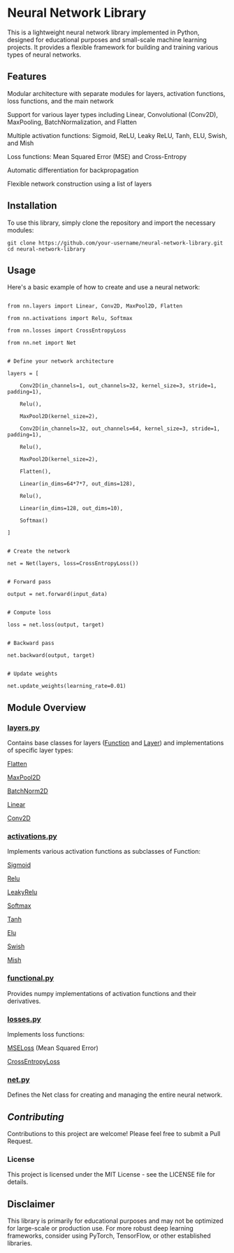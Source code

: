 # Neural Network Library

This is a lightweight neural network library implemented in Python, designed for educational purposes and small-scale machine learning projects. It provides a flexible framework for building and training various types of neural networks.

## Features



Modular architecture with separate modules for layers, activation functions, loss functions, and the main network

Support for various layer types including Linear, Convolutional (Conv2D), MaxPooling, BatchNormalization, and Flatten

Multiple activation functions: Sigmoid, ReLU, Leaky ReLU, Tanh, ELU, Swish, and Mish

Loss functions: Mean Squared Error (MSE) and Cross-Entropy

Automatic differentiation for backpropagation

Flexible network construction using a list of layers


## Installation

To use this library, simply clone the repository and import the necessary modules:


```
git clone https://github.com/your-username/neural-network-library.git
cd neural-network-library
```

## Usage

Here's a basic example of how to create and use a neural network:

```

from nn.layers import Linear, Conv2D, MaxPool2D, Flatten

from nn.activations import Relu, Softmax

from nn.losses import CrossEntropyLoss

from nn.net import Net


# Define your network architecture

layers = [

    Conv2D(in_channels=1, out_channels=32, kernel_size=3, stride=1, padding=1),

    Relu(),

    MaxPool2D(kernel_size=2),

    Conv2D(in_channels=32, out_channels=64, kernel_size=3, stride=1, padding=1),

    Relu(),

    MaxPool2D(kernel_size=2),

    Flatten(),

    Linear(in_dims=64*7*7, out_dims=128),

    Relu(),

    Linear(in_dims=128, out_dims=10),

    Softmax()

]


# Create the network

net = Net(layers, loss=CrossEntropyLoss())


# Forward pass

output = net.forward(input_data)


# Compute loss

loss = net.loss(output, target)


# Backward pass

net.backward(output, target)


# Update weights

net.update_weights(learning_rate=0.01)

```



## Module Overview

### [layers.py](https://github.com/A-Elshahawy/neural-net-from-scratch/blob/72d6b9ecadcf928315905f3cf89baceae27d4cad/nn/layers.py)



Contains base classes for layers ([Function](https://github.com/A-Elshahawy/neural-net-from-scratch/blob/72d6b9ecadcf928315905f3cf89baceae27d4cad/nn/layers.py#L7) and [Layer](https://github.com/A-Elshahawy/neural-net-from-scratch/blob/72d6b9ecadcf928315905f3cf89baceae27d4cad/nn/layers.py#L50)) and implementations of specific layer types:


[Flatten](https://github.com/A-Elshahawy/neural-net-from-scratch/blob/72d6b9ecadcf928315905f3cf89baceae27d4cad/nn/layers.py#L76)

[MaxPool2D](https://github.com/A-Elshahawy/neural-net-from-scratch/blob/72d6b9ecadcf928315905f3cf89baceae27d4cad/nn/layers.py#L86)

[BatchNorm2D](https://github.com/A-Elshahawy/neural-net-from-scratch/blob/72d6b9ecadcf928315905f3cf89baceae27d4cad/nn/layers.py#L134)

[Linear](https://github.com/A-Elshahawy/neural-net-from-scratch/blob/72d6b9ecadcf928315905f3cf89baceae27d4cad/nn/layers.py#L193)

[Conv2D](https://github.com/A-Elshahawy/neural-net-from-scratch/blob/72d6b9ecadcf928315905f3cf89baceae27d4cad/nn/layers.py#L233)


### [activations.py](https://github.com/A-Elshahawy/neural-net-from-scratch/blob/72d6b9ecadcf928315905f3cf89baceae27d4cad/nn/activations.py)

Implements various activation functions as subclasses of Function:


[Sigmoid](https://github.com/A-Elshahawy/neural-net-from-scratch/blob/72d6b9ecadcf928315905f3cf89baceae27d4cad/nn/activations.py#L6)

[Relu](https://github.com/A-Elshahawy/neural-net-from-scratch/blob/72d6b9ecadcf928315905f3cf89baceae27d4cad/nn/activations.py#L18)

[LeakyRelu](https://github.com/A-Elshahawy/neural-net-from-scratch/blob/72d6b9ecadcf928315905f3cf89baceae27d4cad/nn/activations.py#:30)

[Softmax](https://github.com/A-Elshahawy/neural-net-from-scratch/blob/72d6b9ecadcf928315905f3cf89baceae27d4cad/nn/activations.py#L42)

[Tanh](https://github.com/A-Elshahawy/neural-net-from-scratch/blob/72d6b9ecadcf928315905f3cf89baceae27d4cad/nn/activations.py#L73)

[Elu](https://github.com/A-Elshahawy/neural-net-from-scratch/blob/72d6b9ecadcf928315905f3cf89baceae27d4cad/nn/activations.py#L85)

[Swish](https://github.com/A-Elshahawy/neural-net-from-scratch/blob/72d6b9ecadcf928315905f3cf89baceae27d4cad/nn/activations.py#L101)

[Mish](https://github.com/A-Elshahawy/neural-net-from-scratch/blob/72d6b9ecadcf928315905f3cf89baceae27d4cad/nn/activations.py#L113)


### [functional.py](https://github.com/A-Elshahawy/neural-net-from-scratch/blob/72d6b9ecadcf928315905f3cf89baceae27d4cad/nn/functional.py)

Provides numpy implementations of activation functions and their derivatives.

### [losses.py](https://github.com/A-Elshahawy/neural-net-from-scratch/blob/72d6b9ecadcf928315905f3cf89baceae27d4cad/nn/losses.py)

Implements loss functions:


[MSELoss](https://github.com/A-Elshahawy/neural-net-from-scratch/blob/72d6b9ecadcf928315905f3cf89baceae27d4cad/nn/losses.py#L46) (Mean Squared Error)

[CrossEntropyLoss](https://github.com/A-Elshahawy/neural-net-from-scratch/blob/72d6b9ecadcf928315905f3cf89baceae27d4cad/nn/losses.py#L57)


### [net.py](https://github.com/A-Elshahawy/neural-net-from-scratch/blob/72d6b9ecadcf928315905f3cf89baceae27d4cad/nn/net.py)

Defines the Net class for creating and managing the entire neural network.

## _Contributing_

Contributions to this project are welcome! Please feel free to submit a Pull Request.

### License

This project is licensed under the MIT License - see the LICENSE file for details.

## Disclaimer

This library is primarily for educational purposes and may not be optimized for large-scale or production use. For more robust deep learning frameworks, consider using PyTorch, TensorFlow, or other established libraries.

